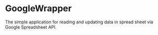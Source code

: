 # GoogleWrapper
The simple application for reading and updating data in spread sheet via Google Spreadsheet API.
